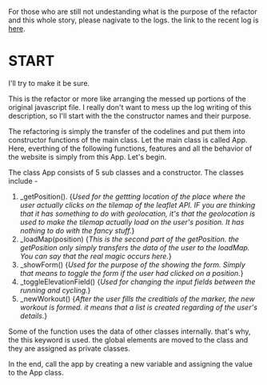 For those who are still not undestanding what is the purpose of the refactor and this whole story, please nagivate to the logs. the link to the recent log is [here](https://github.com/Code-Blender-7/Learning-JavaScript/blob/main/Mapty-geoworkout-website/development-logs/log_005%5BProject-Architecture%5D.md).

# START


I'll try to make it be sure.


This is the refactor or more like arranging the messed up portions of the original javascript file. I really don't want to mess up the log writing of this description, so I'll start with the the constructor names and their purpose.


The refactoring is simply the transfer of the codelines and put them into constructor functions of the main class. Let the main class is called App. Here, everthing of the following functions, features and all the behavior of the website is simply from this App. Let's begin.


The class App consists of 5 sub classes and a constructor. The classes include - 

1. _getPosition(). {*Used for the gettting location of the place where the user actually clicks on the tilemap of the leaflet API. IF you are thinking that it has something to do with geolocation, it's that the geolocation is used to make the tilemap actually load on the user's position. It has nothing to do with the fancy stuff.*} 
2. _loadMap(position) {*This is the second part of the getPosition. the getPosition only simply transfers the data of the user to the loadMap. You can say that the real magic occurs here.*}
3. _showForm() {*Used for the purpose of the showing the form. Simply that means to toggle the form if the user had clicked on a position.*}
4. _toggleElevationField() {*Used for changing the input fields between the running and cycling.*}
5. _newWorkout() {*After the user fills the creditials of the marker, the new workout is formed. it means that a list is created regarding of the user's details.*}


Some of the function uses the data of other classes internally. that's why, the this keyword is used. the global elements are moved to the class and they are assigned as private classes.


In the end, call the app by creating a new variable and assigning the value to the App class.
